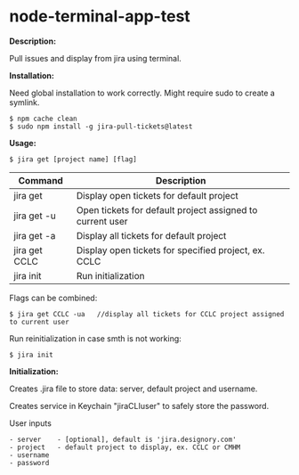 # node-terminal-app-test
**Description:**

Pull issues and display from jira using terminal.

**Installation:**

Need global installation to work correctly. 
Might require sudo to create a symlink.

   	$ npm cache clean
    $ sudo npm install -g jira-pull-tickets@latest

**Usage:**

    $ jira get [project name] [flag]    


| Command  |  Description |
|---|---|
| jira get |  Display open tickets for default project |
| jira get -u | Open tickets for default project assigned to current user  |
|  jira get -a |  Display all tickets for default project |
|  jira get CCLC  |  Display open tickets for specified project, ex. CCLC |
|  jira init  |  Run initialization |


Flags can be combined: 
   
    $ jira get CCLC -ua   //display all tickets for CCLC project assigned to current user    

Run reinitialization in case smth is not working:              
    
    $ jira init                           

**Initialization:**

Creates .jira file to store data: server, default project and username.

Creates service in Keychain "jiraCLIuser" to safely store the password.

User inputs

    - server    - [optional], default is 'jira.designory.com'
    - project   - default project to display, ex. CCLC or CMHM
    - username  
    - password 